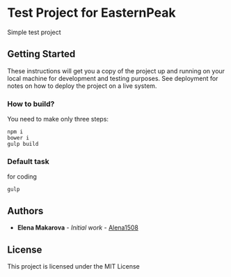 # Test Project for EasternPeak

Simple test project

## Getting Started

These instructions will get you a copy of the project up and running on your local machine for development and testing purposes. See deployment for notes on how to deploy the project on a live system.


### How to build?

You need to make only three steps:

```
npm i 
bower i
gulp build
```

### Default task  

for coding

```
gulp
```

## Authors

* **Elena Makarova** - *Initial work* - [Alena1508](https://github.com/Alena1508)


## License

This project is licensed under the MIT License
